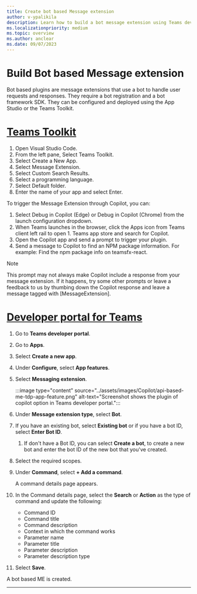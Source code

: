 ```yaml
---
title: Create bot based Message extension
author: v-ypalikila
description: Learn how to build a bot message extension using Teams developer portal and Teams Toolkit.
ms.localizationpriority: medium
ms.topic: overview
ms.author: anclear
ms.date: 09/07/2023
---
```


# Build Bot based Message extension

Bot based plugins are message extensions that use a bot to handle user requests and responses. They require a bot registration and a bot framework SDK. They can be configured and deployed using the App Studio or the Teams Toolkit.

# [Teams Toolkit](#tab/Teams-toolkit)

1. Open Visual Studio Code.
1. From the left pane, Select Teams Toolkit.
1. Select Create a New App.
1. Select Message Extension.
1. Select Custom Search Results.
1. Select a programming language.
1. Select Default folder.
1. Enter the name of your app and select Enter.

To trigger the Message Extension through Copilot, you can:

1. Select Debug in Copilot (Edge) or Debug in Copilot (Chrome) from the launch configuration dropdown.
1. When Teams launches in the browser, click the Apps icon from Teams client left rail to open 1. Teams app store and search for Copilot.
1. Open the Copilot app and send a prompt to trigger your plugin.
1. Send a message to Copilot to find an NPM package information. For example: Find the npm package info on teamsfx-react.

> [!NOTE]
> This prompt may not always make Copilot include a response from your message extension. If it happens, try some other prompts or leave a feedback to us by thumbing down the Copilot response and leave a message tagged with [MessageExtension].


# [Developer portal for Teams](#tab/developer-portal-for-teams)

1. Go to **Teams developer portal**.
1. Go to **Apps**.
1. Select **Create a new app**.
1. Under **Configure**, select **App features**.
1. Select **Messaging extension**.

   :::image type="content" source="../assets/images/Copilot/api-based-me-tdp-app-feature.png" alt-text="Screenshot shows the plugin of copilot option in Teams developer portal.":::

1. Under **Message extension type**, select **Bot**.

1. If you have an existing bot, select **Existing bot** or if you have a bot ID, select **Enter Bot ID**.

   1. If don't have a Bot ID, you can select **Create a bot**, to create a new bot and enter the bot ID of the new bot that you've created.

1. Select the required scopes.

1. Under **Command**, select **+ Add a command**.

   A command details page appears.

1. In the Command details page, select the **Search** or **Action** as the type of command and update the following:
   * Command ID
   * Command title
   * Command description
   * Context in which the command works
   * Parameter name
   * Parameter title
   * Parameter description
   * Parameter description type

1. Select **Save**.

A bot based ME is created.

---
